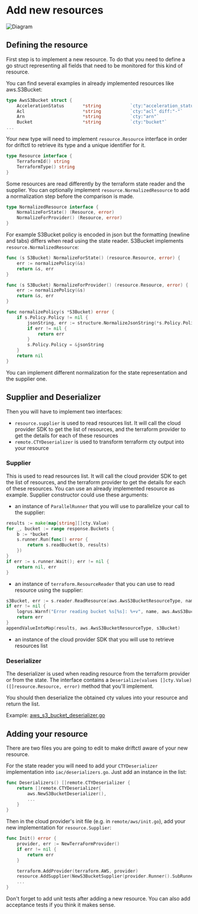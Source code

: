 # Add new resources

![Diagram](../assets/resource.png)

## Defining the resource

First step is to implement a new resource. To do that you need to define a go struct representing all fields that need to be monitored for this kind of resource.

You can find several examples in already implemented resources like aws.S3Bucket:

```go
type AwsS3Bucket struct {
	AccelerationStatus       *string           `cty:"acceleration_status"`
	Acl                      *string           `cty:"acl" diff:"-"`
	Arn                      *string           `cty:"arn"`
	Bucket                   *string           `cty:"bucket"`
...
```

Your new type will need to implement `resource.Resource` interface in order for driftctl to retrieve its type and a unique identifier for it.

```go
type Resource interface {
	TerraformId() string
	TerraformType() string
}
```

Some resources are read differently by the terraform state reader and the supplier. You can optionally implement `resource.NormalizedResource` to add a normalization step before the comparison is made.

```go
type NormalizedResource interface {
	NormalizeForState() (Resource, error)
	NormalizeForProvider() (Resource, error)
}
```

For example S3Bucket policy is encoded in json but the formatting (newline and tabs) differs when read using the state reader. S3Bucket implements `resource.NormalizedResource`:

```go
func (s S3Bucket) NormalizeForState() (resource.Resource, error) {
	err := normalizePolicy(&s)
	return &s, err
}

func (s S3Bucket) NormalizeForProvider() (resource.Resource, error) {
	err := normalizePolicy(&s)
	return &s, err
}

func normalizePolicy(s *S3Bucket) error {
	if s.Policy.Policy != nil {
		jsonString, err := structure.NormalizeJsonString(*s.Policy.Policy)
		if err != nil {
			return err
		}
		s.Policy.Policy = &jsonString
	}
	return nil
}
```

You can implement different normalization for the state representation and the supplier one.

## Supplier and Deserializer

Then you will have to implement two interfaces:

- `resource.supplier` is used to read resources list. It will call the cloud provider SDK to get the list of resources, and
  the terraform provider to get the details for each of these resources
- `remote.CTYDeserializer` is used to transform terraform cty output into your resource

### Supplier

This is used to read resources list. It will call the cloud provider SDK to get the list of resources, and the
terraform provider to get the details for each of these resources.
You can use an already implemented resource as example.
Supplier constructor could use these arguments:

- an instance of `ParallelRunner` that you will use to parallelize your call to the supplier:

```go
results := make(map[string][]cty.Value)
for _, bucket := range response.Buckets {
    b := *bucket
    s.runner.Run(func() error {
        return s.readBucket(b, results)
    })
}
if err := s.runner.Wait(); err != nil {
    return nil, err
}
```

- an instance of `terraform.ResourceReader` that you can use to read resource using the supplier:

```go
s3Bucket, err := s.reader.ReadResource(aws.AwsS3BucketResourceType, name)
if err != nil {
    logrus.Warnf("Error reading bucket %s[%s]: %+v", name, aws.AwsS3BucketResourceType, err)
    return err
}
appendValueIntoMap(results, aws.AwsS3BucketResourceType, s3Bucket)
```

- an instance of the cloud provider SDK that you will use to retrieve resources list

### Deserializer

The deserializer is used when reading resource from the terraform provider or from the state.
The interface contains a `Deserialize(values []cty.Value) ([]resource.Resource, error)` method that you'll implement.

You should then deserialize the obtained cty values into your resource and return the list.

Example: [aws_s3_bucket_deserializer.go](https://github.com/cloudskiff/driftctl/blob/master/pkg/resource/aws/deserializer/s3_bucket_deserializer.go)

## Adding your resource

There are two files you are going to edit to make driftctl aware of your new resource.

For the state reader you will need to add your `CTYDeserializer` implementation into `iac/deserializers.go`.
Just add an instance in the list:

```go
func Deserializers() []remote.CTYDeserializer {
	return []remote.CTYDeserializer{
        aws.NewS3BucketDeserializer(),
		...
	}
}
```

Then in the cloud provider's init file (e.g. in `remote/aws/init.go`), add your new implementation for `resource.Supplier`:

```go
func Init() error {
	provider, err := NewTerraFormProvider()
	if err != nil {
		return err
	}

	terraform.AddProvider(terraform.AWS, provider)
	resource.AddSupplier(NewS3BucketSupplier(provider.Runner().SubRunner(), s3.New(provider.session)))
	...
}
```

Don't forget to add unit tests after adding a new resource.
You can also add acceptance tests if you think it makes sense.

